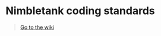 # Nimbletank coding standards

> [Go to the wiki](https://github.com/nimbletank/nimbletank-coding-standards/wiki)

